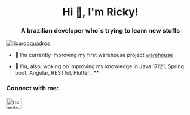 <h1 align="center">Hi 👋, I'm Ricky!</h1>
<h3 align="center">A brazilian developer who´s trying to learn new stuffs</h3>

<p align="left"> <img src="https://komarev.com/ghpvc/?username=ricardoquadros&label=Profile%20views&color=0e75b6&style=flat" alt="ricardoquadros" /> </p>

- 🔭 I’m currently improving my first warehouse project [warehouse](https://github.com/ricardoquadros/warehouse/)

- 🌱 I’m, also, woking on improving my knowledge in Java 17/21, Spring boot, Angular, RESTful, Flutter...**

<h3 align="left">Connect with me:</h3>
<p align="left">
<a href="https://linkedin.com/in/ricardoquadros" target="blank"><img align="center" src="https://raw.githubusercontent.com/rahuldkjain/github-profile-readme-generator/master/src/images/icons/Social/linked-in-alt.svg" alt="ricardoquadros" height="30" width="40" /></a>
</p>

<br><br>
